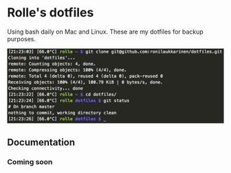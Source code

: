 # Rolle's dotfiles

Using bash daily on Mac and Linux. These are my dotfiles for backup purposes.

![](https://raw.githubusercontent.com/ronilaukkarinen/dotfiles/master/server.png "Screenshot")

## Documentation

### Coming soon
